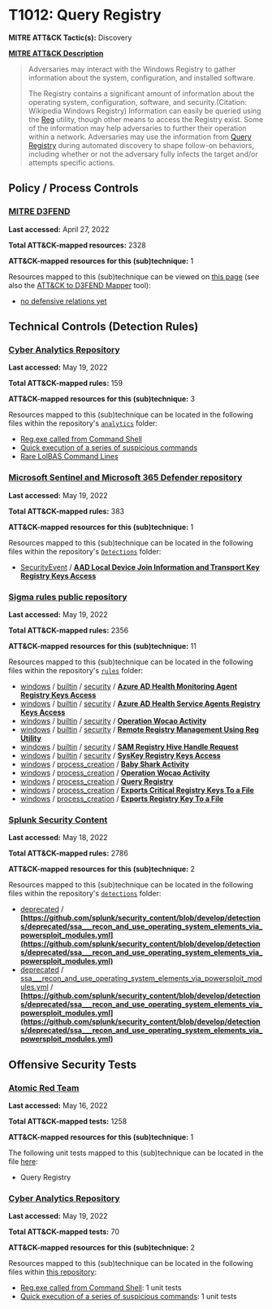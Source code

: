 # T1012: Query Registry
**MITRE ATT&CK Tactic(s):** Discovery

**[MITRE ATT&CK Description](https://attack.mitre.org/techniques/T1012)**
<blockquote>Adversaries may interact with the Windows Registry to gather information about the system, configuration, and installed software.

The Registry contains a significant amount of information about the operating system, configuration, software, and security.(Citation: Wikipedia Windows Registry) Information can easily be queried using the [Reg](https://attack.mitre.org/software/S0075) utility, though other means to access the Registry exist. Some of the information may help adversaries to further their operation within a network. Adversaries may use the information from [Query Registry](https://attack.mitre.org/techniques/T1012) during automated discovery to shape follow-on behaviors, including whether or not the adversary fully infects the target and/or attempts specific actions.</blockquote>

## Policy / Process Controls
### [MITRE D3FEND](https://d3fend.mitre.org/)
**Last accessed:** April 27, 2022

**Total ATT&CK-mapped resources:** 2328

**ATT&CK-mapped resources for this (sub)technique:** 1

Resources mapped to this (sub)technique can be viewed on [this page](https://d3fend.mitre.org/) (see also the [ATT&CK to D3FEND Mapper](https://d3fend.mitre.org/tools/attack-mapper) tool):

* [no defensive relations yet](https://d3fend.mitre.org/techniques/d3f:nodefensiverelationsyet)

## Technical Controls (Detection Rules)
### [Cyber Analytics Repository](https://car.mitre.org)
**Last accessed:** May 19, 2022

**Total ATT&CK-mapped rules:** 159

**ATT&CK-mapped resources for this (sub)technique:** 3

Resources mapped to this (sub)technique can be located in the following files within the repository's <code>[analytics](https://github.com/mitre-attack/car/blob/master/analytics)</code> folder:

* [Reg.exe called from Command Shell](https://github.com/mitre-attack/car/tree/master/analytics/CAR-2013-03-001.yaml)
* [Quick execution of a series of suspicious commands](https://github.com/mitre-attack/car/tree/master/analytics/CAR-2013-04-002.yaml)
* [Rare LolBAS Command Lines](https://github.com/mitre-attack/car/tree/master/analytics/CAR-2020-05-003.yaml)

### [Microsoft Sentinel and Microsoft 365 Defender repository](https://github.com/Azure/Azure-Sentinel)
**Last accessed:** May 19, 2022

**Total ATT&CK-mapped rules:** 383

**ATT&CK-mapped resources for this (sub)technique:** 1

Resources mapped to this (sub)technique can be located in the following files within the repository's <code>[Detections](https://github.com/Azure/Azure-Sentinel/tree/master/Detections)</code> folder:

* [SecurityEvent](https://github.com/Azure/Azure-Sentinel/tree/master/Detections/SecurityEvent/) / **[AAD Local Device Join Information and Transport Key Registry Keys Access](https://github.com/Azure/Azure-Sentinel/blob/master/Detections/SecurityEvent/LocalDeviceJoinInfoAndTransportKeyRegKeysAccess.yaml)**

### [Sigma rules public repository](https://github.com/SigmaHQ/sigma)
**Last accessed:** May 19, 2022

**Total ATT&CK-mapped rules:** 2356

**ATT&CK-mapped resources for this (sub)technique:** 11

Resources mapped to this (sub)technique can be located in the following files within the repository's <code>[rules](https://github.com/SigmaHQ/sigma/tree/master/rules)</code> folder:

* [windows](https://github.com/SigmaHQ/sigma/tree/master/rules/windows/) / [builtin](https://github.com/SigmaHQ/sigma/tree/master/rules/windows/builtin/) / [security](https://github.com/SigmaHQ/sigma/tree/master/rules/windows/builtin/security/) / **[Azure AD Health Monitoring Agent Registry Keys Access](https://github.com/SigmaHQ/sigma/blob/master/rules/windows/builtin/security/win_aadhealth_mon_agent_regkey_access.yml)**
* [windows](https://github.com/SigmaHQ/sigma/tree/master/rules/windows/) / [builtin](https://github.com/SigmaHQ/sigma/tree/master/rules/windows/builtin/) / [security](https://github.com/SigmaHQ/sigma/tree/master/rules/windows/builtin/security/) / **[Azure AD Health Service Agents Registry Keys Access](https://github.com/SigmaHQ/sigma/blob/master/rules/windows/builtin/security/win_aadhealth_svc_agent_regkey_access.yml)**
* [windows](https://github.com/SigmaHQ/sigma/tree/master/rules/windows/) / [builtin](https://github.com/SigmaHQ/sigma/tree/master/rules/windows/builtin/) / [security](https://github.com/SigmaHQ/sigma/tree/master/rules/windows/builtin/security/) / **[Operation Wocao Activity](https://github.com/SigmaHQ/sigma/blob/master/rules/windows/builtin/security/win_apt_wocao.yml)**
* [windows](https://github.com/SigmaHQ/sigma/tree/master/rules/windows/) / [builtin](https://github.com/SigmaHQ/sigma/tree/master/rules/windows/builtin/) / [security](https://github.com/SigmaHQ/sigma/tree/master/rules/windows/builtin/security/) / **[Remote Registry Management Using Reg Utility](https://github.com/SigmaHQ/sigma/blob/master/rules/windows/builtin/security/win_remote_registry_management_using_reg_utility.yml)**
* [windows](https://github.com/SigmaHQ/sigma/tree/master/rules/windows/) / [builtin](https://github.com/SigmaHQ/sigma/tree/master/rules/windows/builtin/) / [security](https://github.com/SigmaHQ/sigma/tree/master/rules/windows/builtin/security/) / **[SAM Registry Hive Handle Request](https://github.com/SigmaHQ/sigma/blob/master/rules/windows/builtin/security/win_sam_registry_hive_handle_request.yml)**
* [windows](https://github.com/SigmaHQ/sigma/tree/master/rules/windows/) / [builtin](https://github.com/SigmaHQ/sigma/tree/master/rules/windows/builtin/) / [security](https://github.com/SigmaHQ/sigma/tree/master/rules/windows/builtin/security/) / **[SysKey Registry Keys Access](https://github.com/SigmaHQ/sigma/blob/master/rules/windows/builtin/security/win_syskey_registry_access.yml)**
* [windows](https://github.com/SigmaHQ/sigma/tree/master/rules/windows/) / [process_creation](https://github.com/SigmaHQ/sigma/tree/master/rules/windows/process_creation/) / **[Baby Shark Activity](https://github.com/SigmaHQ/sigma/blob/master/rules/windows/process_creation/proc_creation_win_apt_babyshark.yml)**
* [windows](https://github.com/SigmaHQ/sigma/tree/master/rules/windows/) / [process_creation](https://github.com/SigmaHQ/sigma/tree/master/rules/windows/process_creation/) / **[Operation Wocao Activity](https://github.com/SigmaHQ/sigma/blob/master/rules/windows/process_creation/proc_creation_win_apt_wocao.yml)**
* [windows](https://github.com/SigmaHQ/sigma/tree/master/rules/windows/) / [process_creation](https://github.com/SigmaHQ/sigma/tree/master/rules/windows/process_creation/) / **[Query Registry](https://github.com/SigmaHQ/sigma/blob/master/rules/windows/process_creation/proc_creation_win_query_registry.yml)**
* [windows](https://github.com/SigmaHQ/sigma/tree/master/rules/windows/) / [process_creation](https://github.com/SigmaHQ/sigma/tree/master/rules/windows/process_creation/) / **[Exports Critical Registry Keys To a File](https://github.com/SigmaHQ/sigma/blob/master/rules/windows/process_creation/proc_creation_win_regedit_export_critical_keys.yml)**
* [windows](https://github.com/SigmaHQ/sigma/tree/master/rules/windows/) / [process_creation](https://github.com/SigmaHQ/sigma/tree/master/rules/windows/process_creation/) / **[Exports Registry Key To a File](https://github.com/SigmaHQ/sigma/blob/master/rules/windows/process_creation/proc_creation_win_regedit_export_keys.yml)**

### [Splunk Security Content](https://github.com/splunk/security_content)
**Last accessed:** May 18, 2022

**Total ATT&CK-mapped rules:** 2786

**ATT&CK-mapped resources for this (sub)technique:** 2

Resources mapped to this (sub)technique can be located in the following files within the repository's <code>[detections](https://github.com/splunk/security_content/tree/develop/detections)</code> folder:

* [deprecated](https://github.com/splunk/security_content/tree/develop/detections/deprecated/) / **[https://github.com/splunk/security_content/blob/develop/detections/deprecated/ssa___recon_and_use_operating_system_elements_via_powersploit_modules.yml](https://github.com/splunk/security_content/blob/develop/detections/deprecated/ssa___recon_and_use_operating_system_elements_via_powersploit_modules.yml)**
* [deprecated](https://github.com/splunk/security_content/tree/develop/detections/deprecated/) / [ssa___recon_and_use_operating_system_elements_via_powersploit_modules.yml](https://github.com/splunk/security_content/tree/develop/detections/deprecated/ssa___recon_and_use_operating_system_elements_via_powersploit_modules.yml/) / **[https://github.com/splunk/security_content/blob/develop/detections/deprecated/ssa___recon_and_use_operating_system_elements_via_powersploit_modules.yml](https://github.com/splunk/security_content/blob/develop/detections/deprecated/ssa___recon_and_use_operating_system_elements_via_powersploit_modules.yml)**


## Offensive Security Tests
### [Atomic Red Team](https://github.com/redcanaryco/atomic-red-team)
**Last accessed:** May 16, 2022

**Total ATT&CK-mapped tests:** 1258

**ATT&CK-mapped resources for this (sub)technique:** 1

The following unit tests mapped to this (sub)technique can be located in the file [here](https://github.com/redcanaryco/atomic-red-team/tree/master/atomics/T1012/T1012.yaml):

* Query Registry

### [Cyber Analytics Repository](https://car.mitre.org)
**Last accessed:** May 19, 2022

**Total ATT&CK-mapped tests:** 70

**ATT&CK-mapped resources for this (sub)technique:** 2

Resources mapped to this (sub)technique can be located in the following files within [this repository](https://github.com/mitre-attack/car/blob/master/analytics):

* [Reg.exe called from Command Shell](https://github.com/mitre-attack/car/tree/master/analytics/CAR-2013-03-001.yaml): 1 unit tests
* [Quick execution of a series of suspicious commands](https://github.com/mitre-attack/car/tree/master/analytics/CAR-2013-04-002.yaml): 1 unit tests

